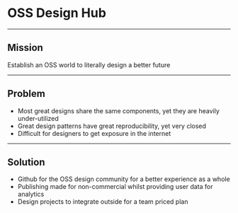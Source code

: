 # OSS Design Hub

---

## Mission

Establish an OSS world to literally design a better future

---

## Problem

- Most great designs share the same components, yet they are heavily under-utilized
- Great design patterns have great reproducibility, yet very closed
- Difficult for designers to get exposure in the internet

---

## Solution

- Github for the OSS design community for a better experience as a whole
- Publishing made for non-commercial whilst providing user data for analytics
- Design projects to integrate outside for a team priced plan
